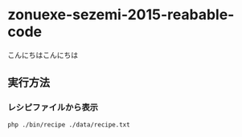 # zonuexe-sezemi-2015-reabable-code

こんにちはこんにちは

実行方法
--------

### レシピファイルから表示

```
php ./bin/recipe ./data/recipe.txt
```
